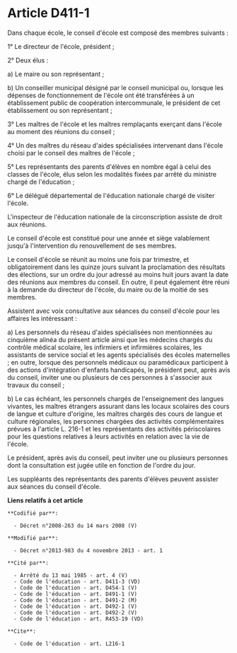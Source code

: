# Article D411-1

Dans chaque école, le conseil d'école est composé des membres suivants : 

1° Le directeur de l'école, président ; 

2° Deux élus :

a) Le maire ou son représentant ;

b) Un conseiller municipal désigné par le conseil municipal ou, lorsque les dépenses de fonctionnement de l'école ont été
transférées à un établissement public de coopération intercommunale, le président de cet établissement ou son représentant ;

3° Les maîtres de l'école et les maîtres remplaçants exerçant dans l'école au moment des réunions du conseil ; 

4° Un des maîtres du réseau d'aides spécialisées intervenant dans l'école choisi par le conseil des maîtres de l'école ; 

5° Les représentants des parents d'élèves en nombre égal à celui des classes de l'école, élus selon les modalités fixées par
arrêté du ministre chargé de l'éducation ;

6° Le délégué départemental de l'éducation nationale chargé de visiter l'école. 

L'inspecteur de l'éducation nationale de la circonscription assiste de droit aux réunions. 

Le conseil d'école est constitué pour une année et siège valablement jusqu'à l'intervention du renouvellement de ses
membres. 

Le conseil d'école se réunit au moins une fois par trimestre, et obligatoirement dans les quinze jours suivant la
proclamation des résultats des élections, sur un ordre du jour adressé au moins huit jours avant la date des réunions aux
membres du conseil. En outre, il peut également être réuni à la demande du directeur de l'école, du maire ou de la moitié de
ses membres. 

Assistent avec voix consultative aux séances du conseil d'école pour les affaires les intéressant : 

a) Les personnels du réseau d'aides spécialisées non mentionnées au cinquième alinéa du présent article ainsi que les
médecins chargés du contrôle médical scolaire, les infirmiers et infirmières scolaires, les assistants de service social et
les agents spécialisés des écoles maternelles ; en outre, lorsque des personnels médicaux ou paramédicaux participent à des
actions d'intégration d'enfants handicapés, le président peut, après avis du conseil, inviter une ou plusieurs de ces
personnes à s'associer aux travaux du conseil ; 

b) Le cas échéant, les personnels chargés de l'enseignement des langues vivantes, les maîtres étrangers assurant dans les
locaux scolaires des cours de langue et culture d'origine, les maîtres chargés des cours de langue et culture régionales, les
personnes chargées des activités complémentaires prévues à l'article L. 216-1 et les représentants des activités
périscolaires pour les questions relatives à leurs activités en relation avec la vie de l'école. 

Le président, après avis du conseil, peut inviter une ou plusieurs personnes dont la consultation est jugée utile en fonction
de l'ordre du jour. 

Les suppléants des représentants des parents d'élèves peuvent assister aux séances du conseil d'école.

**Liens relatifs à cet article**

	**Codifié par**:

	  - Décret n°2008-263 du 14 mars 2008 (V)

	**Modifié par**:

	  - Décret n°2013-983 du 4 novembre 2013 - art. 1

	**Cité par**:

	  - Arrêté du 13 mai 1985 - art. 4 (V)
	  - Code de l'éducation - art. D411-3 (VD)
	  - Code de l'éducation - art. D454-1 (V)
	  - Code de l'éducation - art. D491-1 (V)
	  - Code de l'éducation - art. D491-2 (M)
	  - Code de l'éducation - art. D492-1 (V)
	  - Code de l'éducation - art. D492-2 (V)
	  - Code de l'éducation - art. R453-19 (VD)

	**Cite**:

	  - Code de l'éducation - art. L216-1
